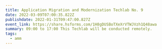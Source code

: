 ```yaml
---
title: Application Migration and Modernization Techlab No. 9
date: 2022-03-09T07:00:35.822Z
publishdate: 2022-01-31T09:47:00.827Z
event_link: https://share.hsforms.com/1H8gDUSBoTXeXrVTWJVzh1Q48awa
summary: 09:00 to 17:00 This Techlab will be conducted remotely.
tags:
  - amm
---
```

